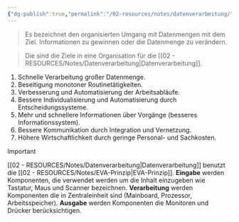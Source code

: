 ```yaml
---
{"dg-publish":true,"permalink":"/02-resources/notes/datenverarbeitung/","tags":["GFN/LF02"],"noteIcon":"","updated":"2025-10-29T12:59:04.826+01:00"}
---
```


> Es bezeichnet den organisierten Umgang mit Datenmengen mit dem Ziel. Informationen zu gewinnen oder die Datenmenge zu verändern.


<div class="transclusion internal-embed is-loaded"><div class="markdown-embed">




> Die sind die Ziele in eine Organisation für die [[02 - RESOURCES/Notes/Datenverarbeitung\|Datenverarbeitung]].

1. Schnelle Verarbeitung großer Datenmenge.
2. Beseitigung monotoner Routinetätigkeiten.
3. Verbesserung und Automatisierung der Arbeitsabläufe.
4. Bessere Individualisierung und Automatisierung durch Entscheidungssysteme.
5. Mehr und schnellere Informationen über Vorgänge (besseres Informationssystem).
6. Bessere Kommunikation durch Integration und Vernetzung.
7. Höhere Wirtschaftlichkeit durch geringe Personal- und Sachkosten.

</div></div>
 

> [!important] 
> [[02 - RESOURCES/Notes/Datenverarbeitung\|Datenverarbeitung]] benutzt die [[02 - RESOURCES/Notes/EVA-Prinzip\|EVA-Prinzip]].
> **Eingabe** werden Komponenten, die verwendet werden um die Inhalt einzugeben wie Tastatur, Maus und Scanner bezeichnen.
> **Verarbeitung** werden Komponenten die in Zentraleinheit sind (Mainboard, Prozessor, Arbeitsspeicher).
> **Ausgabe** werden Komponenten die Monitoren und Drücker berücksichtigen.

